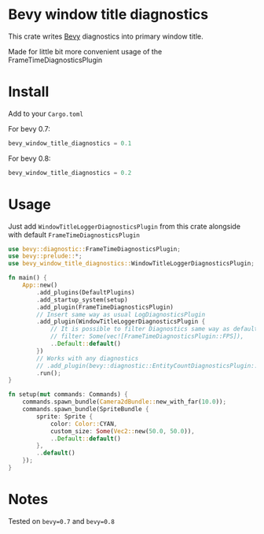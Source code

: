 # Bevy window title diagnostics

This crate writes [Bevy](https://github.com/bevyengine/bevy) diagnostics into primary window title.

Made for little bit more convenient usage of the FrameTimeDiagnosticsPlugin

# Install

Add to your `Cargo.toml`

For bevy 0.7:
```rust
bevy_window_title_diagnostics = 0.1

```

For bevy 0.8:
```rust
bevy_window_title_diagnostics = 0.2

```

# Usage

Just add `WindowTitleLoggerDiagnosticsPlugin` from this crate alongside with default `FrameTimeDiagnosticsPlugin`

```rust
use bevy::diagnostic::FrameTimeDiagnosticsPlugin;
use bevy::prelude::*;
use bevy_window_title_diagnostics::WindowTitleLoggerDiagnosticsPlugin;

fn main() {
    App::new()
        .add_plugins(DefaultPlugins)
        .add_startup_system(setup)
        .add_plugin(FrameTimeDiagnosticsPlugin)
        // Insert same way as usual LogDiagnosticsPlugin
        .add_plugin(WindowTitleLoggerDiagnosticsPlugin {
            // It is possible to filter Diagnostics same way as default LogDiagnosticsPlugin
            // filter: Some(vec![FrameTimeDiagnosticsPlugin::FPS]),
            ..Default::default()
        })
        // Works with any diagnostics
        // .add_plugin(bevy::diagnostic::EntityCountDiagnosticsPlugin::default())
        .run();
}

fn setup(mut commands: Commands) {
    commands.spawn_bundle(Camera2dBundle::new_with_far(10.0));
    commands.spawn_bundle(SpriteBundle {
        sprite: Sprite {
            color: Color::CYAN,
            custom_size: Some(Vec2::new(50.0, 50.0)),
            ..Default::default()
        },
        ..default()
    });
}
```

# Notes
Tested on `bevy=0.7` and `bevy=0.8`
